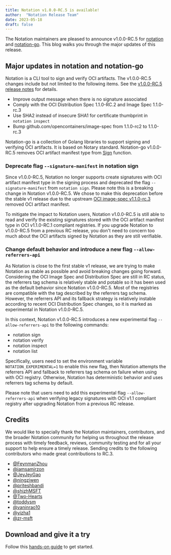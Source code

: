 ```yaml
---
title: Notation v1.0.0-RC.5 is available!
author:  "Notation Release Team"
date: 2023-05-18
draft: false
---
```


The Notation maintainers are pleased to announce v1.0.0-RC.5 for [notation](https://github.com/notaryproject/notation) and [notation-go](https://github.com/notaryproject/notation-go). This blog walks you through the major updates of this release.

## Major updates in notation and notation-go

Notation is a CLI tool to sign and verify OCI artifacts. The v1.0.0-RC.5 changes include but not limited to the following items. See the [v1.0.0-RC.5  release notes](https://github.com/notaryproject/notation-go/releases/tag/v1.0.0-rc.5) for details.

* Improve output message when there is no signature associated
* Comply with the OCI Distribution Spec 1.1.0-RC.2 and Image Spec 1.1.0-rc.3
* Use SHA2 instead of insecure SHA1 for certificate thumbprint in `notation inspect`
* Bump github.com/opencontainers/image-spec from 1.1.0-rc2 to 1.1.0-rc.3

Notation-go is a collection of Golang libraries to support signing and verifying OCI artifacts. It is based on Notary standard. Notation-go v1.0.0-RC.5 removes OCI artifact manifest type from [Sign](https://pkg.go.dev/github.com/notaryproject/notation-go@main#Sign) function.

### Deprecate flag `--signature-manifest` in notation sign

Since v1.0.0-RC.5, Notation no longer supports create signatures with OCI artifact manifest type in the signing process and deprecated the flag `--signature-manifest` from `notation sign`. Please note this is a breaking change in Notation v1.0.0-RC.5. We chose to make this deprecation before the stable v1 release due to the upstream [OCI image-spec v1.1.0-rc.3](https://github.com/opencontainers/image-spec/releases/tag/v1.1.0-rc.3) removed OCI artifact manifest.

To mitigate the impact to Notation users, Notation v1.0.0-RC.5 is still able to read and verify the existing signatures stored with the OCI artifact manifest type in OCI v1.1.0-RC.1 compliant registries. If you upgrade Notation to v1.0.0-RC.5 from a previous RC release, you don't need to concern too much about the OCI artifacts signed by Notation as they are still verifiable.

### Change default behavior and introduce a new flag `--allow-referrers-api`

As Notation is close to the first stable v1 release, we are trying to make Notation as stable as possible and avoid breaking changes going forward. Considering the OCI Image Spec and Distribution Spec are still in RC status, the referrers tag schema is relatively stable and potable so it has been used as the default behavior since Notation v1.0.0-RC.5. Most of the registries are compatible with the tag described by the referrers tag schema. However, the referrers API and its fallback strategy is relatively instable according to recent OCI Distribution Spec changes, so it is marked as experimental in Notation v1.0.0-RC.5.

In this context, Notation v1.0.0-RC.5 introduces a new experimental flag `--allow-referrers-api` to the following commands:

- notation sign
- notation verify
- notation inspect
- notation list

Specifically, users need to set the environment variable `NOTATION_EXPERIMENTAL=1` to enable this new flag, then Notation attempts the referrers API and fallback to referrers tag schema on failure when using with OCI registry. Otherwise, Notation has deterministic behavior and uses referrers tag schema by default.

Please note that users need to add this experimental flag `--allow-referrers-api` when verifying legacy signatures with OCI v1.1 compliant registry after upgrading Notation from a previous RC release.

## Credits

We would like to specially thank the Notation maintainers, contributors, and the broader Notation community for helping us throughout the release process with timely feedback, reviews, community testing and for all your support to help ensure a timely release. Sending credits to the following contributors who made great contributions to RC.3.

- [@FeynmanZhou](https://github.com/FeynmanZhou)
- [@iamsamirzon](https://github.com/iamsamirzon)
- [@JeyJeyGao](https://github.com/JeyJeyGao)
- [@ningziwen](https://github.com/ningziwen)
- [@priteshbandi](https://github.com/priteshbandi)
- [@shizhMSFT](https://github.com/shizhMSFT)
- [@Two-Hearts](https://github.com/Two-Hearts)
- [@toddysm](https://github.com/toddysm)
- [@vaninrao10](https://github.com/vaninrao10)
- [@yizha1](https://github.com/yizha1)
- [@zr-msft](https://github.com/zr-msft)

## Download and give it a try

Follow this [hands-on guide](https://notaryproject.dev/docs/quickstart/) to get started.
